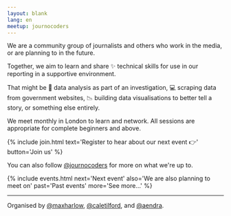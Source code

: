 ```yaml
---
layout: blank
lang: en
meetup: journocoders
---
```

We are a community group of journalists and others who work in the media, or are planning to in the future.

Together, we aim to learn and share ✨ technical skills for use in our reporting in a supportive environment.

That might be 🔎 data analysis as part of an investigation, 💻 scraping data from government websites, 📉 building data visualisations to better tell a story, or something else entirely.

We meet monthly in London to learn and network. All sessions are appropriate for complete beginners and above.

{% include join.html
    text='Register to hear about our next event 👉'
    button='Join us'
%}

You can also follow [@journocoders](https://twitter.com/journocoders) for more on what we're up to.

{% include events.html
    next='Next event'
    also='We are also planning to meet on'
    past='Past events'
    more='See more...'
%}

---

Organised by [@maxharlow](https://twitter.com/maxharlow), [@caletilford](https://twitter.com/caletilford), and [@aendra](https://twitter.com/aendra).
